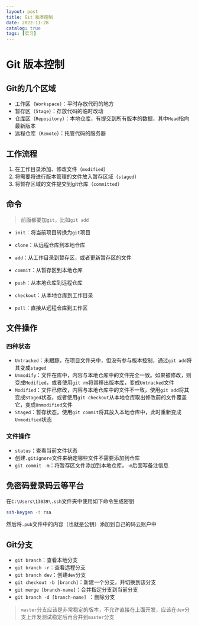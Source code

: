 ```yaml
---
layout: post
title: Git 版本控制
date: 2022-11-28
catalog: true
tags: [实习]
---
```


# Git 版本控制

## Git的几个区域

- 工作区（`Workspace`）：平时存放代码的地方
- 暂存区（`Stage`）：存放代码的临时改动
- 仓库区（`Repository`）：本地仓库，有提交到所有版本的数据，其中`Head`指向最新版本
- 远程仓库（`Remote`）：托管代码的服务器

## 工作流程

1. 在工作目录添加、修改文件（`modified`）
2. 将需要将进行版本管理的文件放入暂存区域（`staged`）
3. 将暂存区域的文件提交到git仓库（`committed`）

## 命令

> 前面都要加`git`，比如`git add`

- `init`：将当前项目转换为`git`项目
- `clone`：从远程仓库到本地仓库

- `add`：从工作目录到暂存区，或者更新暂存区的文件
- `commit`：从暂存区到本地仓库
- `push`：从本地仓库到远程仓库
- `checkout`：从本地仓库到工作目录
- `pull`：直接从远程仓库到工作区

## 文件操作

### 四种状态

- `Untracked`：未跟踪，在项目文件夹中，但没有参与版本控制，通过`git add`将其变成`staged`
- `Unmodify`：文件在库中，内容与本地仓库中的文件完全一致。如果被修改，则变成`Modified`，或者使用`git rm`将其移出版本库，变成`Untracked`文件
- `Modified`：文件已修改，内容与本地仓库中的文件不一致，使用`git add`将其变成`Staged`状态，或者使用`git checkout`从本地仓库取出修改前的文件覆盖它，变成`Unmodified`文件
- `Staged`：暂存状态，使用`git commit`将其放入本地仓库中，此时重新变成`Unmodified`状态

### 文件操作

- `status`：查看当前文件状态
- 创建`.gitignore`文件来确定哪些文件不需要添加到仓库
- `git commit -m`：将暂存区文件添加到本地仓库，`-m`后面写备注信息

## 免密码登录码云等平台

在`C:\Users\13039\.ssh`文件夹中使用如下命令生成密钥

```bash
ssh-keygen -t rsa
```

然后将`.pub`文件中的内容（也就是公钥）添加到自己的码云账户中

## Git分支

- `git branch`：查看本地分支
- `git branch -r`：查看远程分支
- `git branch dev`：创建`dev`分支
- `git checkout -b [branch]`：新建一个分支，并切换到该分支
- `git merge [branch-name]`：合并指定分支到当前分支
- `git branch -d [branch-name] `：删除分支

> `master`分支应该是非常稳定的版本，不允许直接在上面开发，应该在`dev`分支上开发测试稳定后再合并到`master`分支

